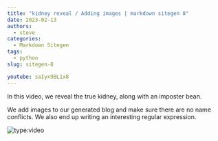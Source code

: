 ```yaml
---
title: "kidney reveal / Adding images | markdown sitegen 8"
date: 2023-02-13
authors:
  - steve
categories:
  - Markdown Sitegen
tags:
  - python
slug: sitegen-8

youtube: saIyx9BL1x8
---
```


In this video, we reveal the true kidney, along with an imposter bean.

We add images to our generated blog and make sure there are no name conflicts. We also end up writing an interesting regular expression.

<!-- more -->

![type:video](https://www.youtube.com/embed/saIyx9BL1x8)
